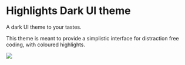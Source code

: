 # Highlights Dark UI theme

A dark UI theme to your tastes.

This theme is meant to provide a simplistic interface for distraction free coding, with coloured highlights.

![](https://f.cloud.github.com/assets/671378/2265086/c6897dba-9e7b-11e3-945d-551cac610717.png)
